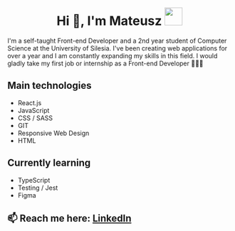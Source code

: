 <h1 align="center">Hi 👋, I'm Mateusz <img height="40" src="https://emoji.gg/assets/emoji/5206-pug-dance.gif"></h1>

I'm a self-taught Front-end Developer and a 2nd year student of Computer Science at the University of Silesia. I've been creating web applications for over a year and I am constantly expanding my skills in this field. I would gladly take my first job or internship as a Front-end Developer 👨🏼‍💻

## Main technologies

- React.js
- JavaScript
- CSS / SASS
- GIT
- Responsive Web Design
- HTML

## Currently learning 
- TypeScript
- Testing / Jest
- Figma

## 📫 Reach me here: [LinkedIn](https://www.linkedin.com/in/mateusz-penkala-060540209/)

